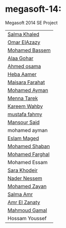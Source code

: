 megasoft-14:
===========

Megasoft 2014 SE Project
<table>
	<tr>
		<td><a href="https://github.com/ndomar/megasoft-14/blob/master/CompanyProfiles/SalmaKhaled/page.html">Salma Khaled</a> </td>
	</tr>
	<tr>
		<td><a href="http://www.oa12gb.com">Omar ElAzazy</a></td>
	</tr>
	<tr>
		<td><a href="https://github.com/ndomar/megasoft-14/tree/master/CompanyProfiles/MohamedBassem">Mohamed Bassem</a></td>
	</tr>
	<tr>
		<td><a href="https://github.com/ndomar/megasoft-14/tree/master/CompanyProfiles/Alaa%20Maher">Alaa Gohar</a></td>
	</tr>
	<tr>
		<td><a href="https://github.com/ndomar/megasoft-14/tree/osama/CompanyProfiles/Ahmed%20osama">Ahmed osama</a></td>
	</tr>
	<tr>	
		<td><a href="https://github.com/ndomar/megasoft-14/blob/master/CompanyProfiles/Heba%20Aamer/Profile.html">Heba Aamer</a></td>
	</tr>
	<tr>
		<td><a href="https://github.com/ndomar/megasoft-14/tree/master/CompanyProfiles/Maisara%20Farahat">Maisara Farahat</a></td>
	</tr>
	<tr>
		<td><a href="https://github.com/ndomar/megasoft-14/tree/master/CompanyProfiles/ayman_prof">Mohamed Ayman</a></td>
	</tr>
	<tr>
		<td><a href="https://github.com/ndomar/megasoft-14/tree/master/CompanyProfiles/Menna%20Tarek">Menna Tarek</a></td> 
	</tr>
	<tr>
		<td><a href="https://github.com/ndomar/megasoft-14/tree/master/CompanyProfiles/Kareem%20Wahby">Kareem Wahby</a></td>
	</tr>
	<tr>
		<td><a href="https://github.com/ndomar/megasoft-14/tree/master/CompanyProfiles/Mustafa%20Ahmed">mustafa fahmy</a></td>
	</tr>
	<tr>
		<td><a href="https://github.com/ndomar/megasoft-14/tree/master/CompanyProfiles/Mansour%20Said%20Mansour">Mansour Said</a></td>
	</tr>
	<tr>
		<td>mohamed ayman
	</td>
	<tr>
		<td><a href="https://github.com/ndomar/megasoft-14/tree/master/CompanyProfiles/EslaMaged">Eslam Maged</a></td>
	</tr>
    <tr>
		<td><a href="https://googledrive.com/host/0B1X9m-Rr_TlAREtZZUJfbUlwREk/shaban.html">Mohamed Shaban</a></td>
	</tr>
	<tr>
		<td><a href="https://github.com/ndomar/megasoft-14/tree/master/CompanyProfiles/Mohamed%20Farghal">Mohamed Farghal</a></td>
	</tr>
	<tr>
		<td>Mohamed Essam</td>
	</tr>	
	<tr>
		<td><a href="https://github.com/ndomar/megasoft-14/tree/master/CompanyProfiles/saraKhodeir">Sara Khodeir</a></td>
	</tr>
	<tr>
		<td><a href="https://github.com/ndomar/megasoft-14/tree/master/CompanyProfiles/Nader%20Nessem">Nader Nessem</a></td>
	</tr>
	<tr> 
		<td><a href="https://github.com/ndomar/megasoft-14/tree/master/CompanyProfiles/Zayan">Mohamed Zayan</a></td>
	</tr>
	<tr>
		<td><a href="https://github.com/ndomar/megasoft-14/tree/master/CompanyProfiles/Salma%20Amr">Salma Amr</a></td>
	</tr>
	<tr>
		<td><a href="https://github.com/ndomar/megasoft-14/tree/master/CompanyProfiles/amr%20el%20zanaty">Amr El Zanaty</a></td>
	</tr>
	<tr>
		<td><a href="https://github.com/ndomar/megasoft-14/tree/master/CompanyProfiles/MahmoudGamal">Mahmoud Gamal</a></td>
	</tr>
	<tr>
		<td>Hossam Youssef</td>
	</tr>
</table>

